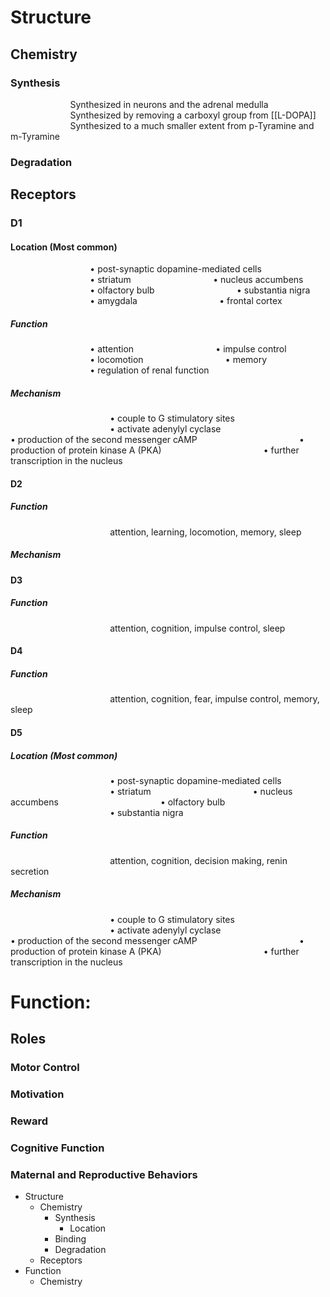 # Structure
## Chemistry
### Synthesis
$\qquad$$\qquad$$\qquad$Synthesized in neurons and the adrenal medulla
$\qquad$$\qquad$$\qquad$Synthesized by removing a carboxyl group from [[L-DOPA]]
$\qquad$$\qquad$$\qquad$Synthesized to a much smaller extent from p-Tyramine and m-Tyramine
### Degradation
## Receptors
### D1
#### Location (Most common)
$\qquad$$\qquad$$\qquad$$\qquad$• post-synaptic dopamine-mediated cells
$\qquad$$\qquad$$\qquad$$\qquad$• striatum
$\qquad$$\qquad$$\qquad$$\qquad$• nucleus accumbens
$\qquad$$\qquad$$\qquad$$\qquad$• olfactory bulb
$\qquad$$\qquad$$\qquad$$\qquad$• substantia nigra
$\qquad$$\qquad$$\qquad$$\qquad$• amygdala
$\qquad$$\qquad$$\qquad$$\qquad$• frontal cortex
##### Function
$\qquad$$\qquad$$\qquad$$\qquad$• attention
$\qquad$$\qquad$$\qquad$$\qquad$• impulse control
$\qquad$$\qquad$$\qquad$$\qquad$• locomotion
$\qquad$$\qquad$$\qquad$$\qquad$• memory
$\qquad$$\qquad$$\qquad$$\qquad$• regulation of renal function
##### Mechanism
$\qquad$$\qquad$$\qquad$$\qquad$$\qquad$• couple to G stimulatory sites
$\qquad$$\qquad$$\qquad$$\qquad$$\qquad$• activate adenylyl cyclase
$\qquad$$\qquad$$\qquad$$\qquad$$\qquad$• production of the second messenger cAMP
$\qquad$$\qquad$$\qquad$$\qquad$$\qquad$• production of protein kinase A (PKA)
$\qquad$$\qquad$$\qquad$$\qquad$$\qquad$• further transcription in the nucleus
#### D2
##### Function
$\qquad$$\qquad$$\qquad$$\qquad$$\qquad$attention, learning, locomotion, memory, sleep
##### Mechanism

#### D3
##### Function
$\qquad$$\qquad$$\qquad$$\qquad$$\qquad$attention, cognition, impulse control, sleep
#### D4
##### Function
$\qquad$$\qquad$$\qquad$$\qquad$$\qquad$attention, cognition, fear, impulse control, memory, sleep
#### D5
##### Location (Most common)
$\qquad$$\qquad$$\qquad$$\qquad$$\qquad$• post-synaptic dopamine-mediated cells
$\qquad$$\qquad$$\qquad$$\qquad$$\qquad$• striatum
$\qquad$$\qquad$$\qquad$$\qquad$$\qquad$• nucleus accumbens
$\qquad$$\qquad$$\qquad$$\qquad$$\qquad$• olfactory bulb
$\qquad$$\qquad$$\qquad$$\qquad$$\qquad$• substantia nigra
##### Function
$\qquad$$\qquad$$\qquad$$\qquad$$\qquad$attention, cognition, decision making, renin secretion
##### Mechanism
$\qquad$$\qquad$$\qquad$$\qquad$$\qquad$• couple to G stimulatory sites
$\qquad$$\qquad$$\qquad$$\qquad$$\qquad$• activate adenylyl cyclase
$\qquad$$\qquad$$\qquad$$\qquad$$\qquad$• production of the second messenger cAMP
$\qquad$$\qquad$$\qquad$$\qquad$$\qquad$• production of protein kinase A (PKA)
$\qquad$$\qquad$$\qquad$$\qquad$$\qquad$• further transcription in the nucleus

# Function:
## Roles
### Motor Control
### Motivation
### Reward
### Cognitive Function
### Maternal and Reproductive Behaviors



- Structure
	- Chemistry
		- Synthesis
			- Location
		- Binding
		- Degradation
	- Receptors
- Function
	- Chemistry
